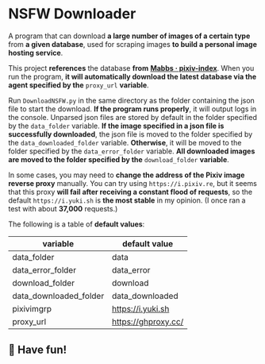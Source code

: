 # **NSFW** Downloader

A program that can download **a large number of images of a certain type** from **a given database**, used for scraping images **to build a personal image hosting service**.

This project **references** the database **from** [**Mabbs · pixiv-index**](https://github.com/Mabbs/pixiv-index). When you run the program, **it will automatically download the latest database via the agent specified by the** `proxy_url` **variable**.

Run `DownloadNSFW.py` in the same directory as the folder containing the json file to start the download. **If the program runs properly**, it will output logs in the console. Unparsed json files are stored by default in the folder specified by the `data_folder` variable. **If the image specified in a json file is successfully downloaded**, the json file is moved to the folder specified by the `data_downloaded_folder` variable. **Otherwise**, it will be moved to the folder specified by the `data_error_folder` variable. **All downloaded images are moved to the folder specified by the** `download_folder` **variable**.

In some cases, you may need to **change the address of the Pixiv image reverse proxy** manually. You can try using `https://i.pixiv.re`, but it seems that this proxy **will fail after receiving a constant flood of requests**, so the default `https://i.yuki.sh` is **the most stable** in my opinion. (I once ran a test with about **37,000** requests.)

The following is a table of **default values**:


| variable | default value |
| ------- | ------- |
| data_folder | data |
| data_error_folder | data_error |
| download_folder | download |
| data_downloaded_folder | data_downloaded |
| pixivimgrp | https://i.yuki.sh |
| proxy_url | https://ghproxy.cc/ |


## 🚀 **Have fun!**
